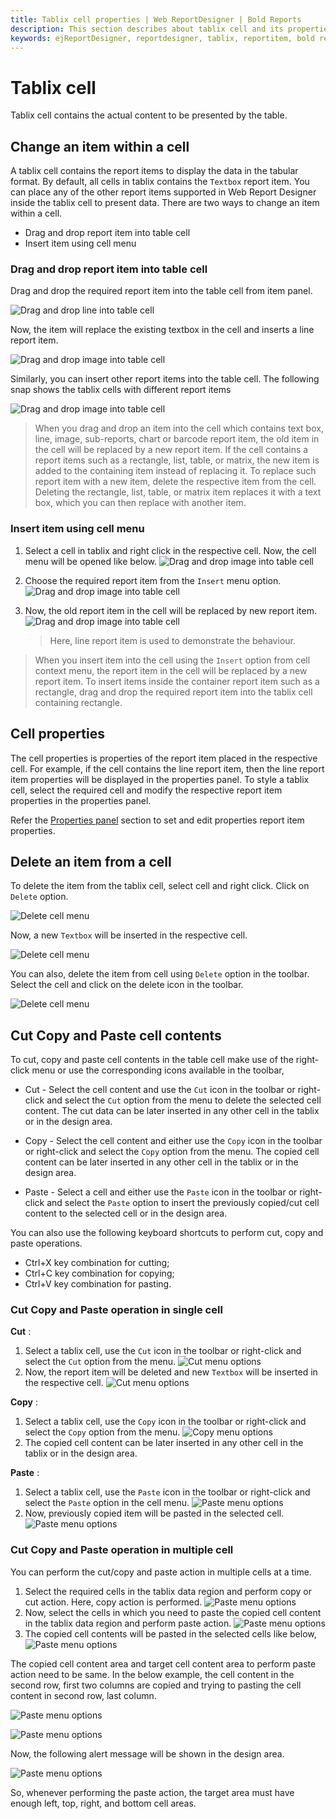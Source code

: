 ```yaml
---
title: Tablix cell properties | Web ReportDesigner | Bold Reports
description: This section describes about tablix cell and its properties to design a report using tablix in Bold Report Designer
keywords: ejReportDesigner, reportdesigner, tablix, reportitem, bold reports, documentation, help, ej, user guide, demo, samples, bold reports, bold reporting
---
```


# Tablix cell

Tablix cell contains the actual content to be presented by the table.

## Change an item within a cell

A tablix cell contains the report items to display the data in the tabular format. By default, all cells in tablix contains the `Textbox` report item. You can place any of the other report items supported in Web Report Designer inside the tablix cell to present data. There are two ways to change an item within a cell.

* Drag and drop report item into table cell
* Insert item using cell menu

### Drag and drop report item into table cell

Drag and drop the required report item into the table cell from item panel.

![Drag and drop line into table cell](/static/assets/on-premise/images/report-designer/report-items/tablix/drag-and-drop-image-into-table-cell.png)

Now, the item will replace the existing textbox in the cell and inserts a line report item.

![Drag and drop image into table cell](/static/assets/on-premise/images/report-designer/report-items/tablix/drag-and-drop-image-into-table-cell-output.png)

Similarly, you can insert other report items into the table cell. The following snap shows the tablix cells with different report items

![Drag and drop image into table cell](/static/assets/on-premise/images/report-designer/report-items/tablix/tablix-cell-with-different-reprt-items.png)

> When you drag and drop an item into the cell which contains text box, line, image, sub-reports, chart or barcode report item, the old item in the cell will be replaced by a new report item. If the cell contains a report items such as a rectangle, list, table, or matrix, the new item is added to the containing item instead of replacing it. To replace such report item with a new item, delete the respective item from the cell. Deleting the rectangle, list, table, or matrix item replaces it with a text box, which you can then replace with another item.

### Insert item using cell menu

1. Select a cell in tablix and right click in the respective cell. Now, the cell menu will be opened like below.
![Drag and drop image into table cell](/static/assets/on-premise/images/report-designer/report-items/tablix/open-cell-menu.png)
2. Choose the required report item from the `Insert` menu option.
![Drag and drop image into table cell](/static/assets/on-premise/images/report-designer/report-items/tablix/insert-report-item-menu-items.png)
3. Now, the old report item in the cell will be replaced by new report item.
![Drag and drop image into table cell](/static/assets/on-premise/images/report-designer/report-items/tablix/drag-and-drop-image-into-table-cell-output.png)

    > Here, line report item is used to demonstrate the behaviour.

> When you insert item into the cell using the `Insert` option from cell context menu, the report item in the cell will be replaced by a new report item. To insert items inside the container report item such as a rectangle, drag and drop the required report item into the tablix cell containing rectangle.

## Cell properties

The cell properties is properties of the report item placed in the respective cell. For example, if the cell contains the line report item, then the line report item properties will be displayed in the properties panel. To style a tablix cell, select the required cell and modify the respective report item properties in the properties panel.

Refer the [Properties panel](/report-designer/compose-report/properties-panel/) section to set and edit properties report item properties.

## Delete an item from a cell

To delete the item from the tablix cell, select cell and right click. Click on `Delete` option.

![Delete cell menu](/static/assets/on-premise/images/report-designer/report-items/tablix/delete-cell-menu.png)

Now, a new `Textbox` will be inserted in the respective cell.

![Delete cell menu](/static/assets/on-premise/images/report-designer/report-items/tablix/delete-cell-menu-output.png)

You can also, delete the item from cell using `Delete` option in the toolbar. Select the cell and click on the delete icon in the toolbar.

![Delete cell menu](/static/assets/on-premise/images/report-designer/report-items/tablix/delete-item-from-cell-using-delete-option.png)

## Cut Copy and Paste cell contents

To cut, copy and paste cell contents in the table cell make use of the right-click menu or use the corresponding icons available in the toolbar,

* Cut - Select the cell content and use the `Cut` icon in the toolbar or right-click and select the `Cut` option from the menu to delete the selected cell content. The cut data can be later inserted in any other cell in the tablix or in the design area.

* Copy - Select the cell content and either use the `Copy` icon in the toolbar or right-click and select the `Copy` option from the menu. The copied cell content can be later inserted in any other cell in the tablix or in the design area.

* Paste - Select a cell and either use the `Paste` icon in the toolbar or right-click and select the `Paste` option to insert the previously copied/cut cell content to the selected cell or in the design area.

You can also use the following keyboard shortcuts to perform cut, copy and paste operations.

* Ctrl+X key combination for cutting;
* Ctrl+C key combination for copying;
* Ctrl+V key combination for pasting.

### Cut Copy and Paste operation in single cell

**Cut** :
1. Select a tablix cell, use the `Cut` icon in the toolbar or right-click and select the `Cut` option from the menu.
![Cut menu options](/static/assets/on-premise/images/report-designer/report-items/tablix/cut-option-in-menu-and-toolbar.png)
2. Now, the report item will be deleted and new `Textbox` will be inserted in the respective cell.
![Cut menu options](/static/assets/on-premise/images/report-designer/report-items/tablix/cut-action-output.png)

**Copy** :

1. Select a tablix cell, use the `Copy` icon in the toolbar or right-click and select the `Copy` option from the menu.
![Copy menu options](/static/assets/on-premise/images/report-designer/report-items/tablix/copy-option-in-menu-and-toolbar.png)
2. The copied cell content can be later inserted in any other cell in the tablix or in the design area.

**Paste** :

1. Select a tablix cell, use the `Paste` icon in the toolbar or right-click and select the `Paste` option in the cell menu.
![Paste menu options](/static/assets/on-premise/images/report-designer/report-items/tablix/paste-option-in-menu-and-toolbar.png)
2. Now, previously copied item will be pasted in the selected cell.
![Paste menu options](/static/assets/on-premise/images/report-designer/report-items/tablix/paste-single-cell.png)

### Cut Copy and Paste operation in multiple cell

You can perform the cut/copy and paste action in multiple cells at a time.

1. Select the required cells in the tablix data region and perform copy or cut action. Here, copy action is performed.
![Paste menu options](/static/assets/on-premise/images/report-designer/report-items/tablix/multiple-cell-selection-for-copy-action.png)
2. Now, select the cells in which you need to paste the copied cell content in the tablix data region and perform paste action.
![Paste menu options](/static/assets/on-premise/images/report-designer/report-items/tablix/perform-paste-action.png)
3. The copied cell contents will be pasted in the selected cells like below,
![Paste menu options](/static/assets/on-premise/images/report-designer/report-items/tablix/paste-multiple-cell-output.png)

The copied cell content area and target cell content area to perform paste action need to be same. In the below example, the cell content in the second row, first two columns are copied and trying to pasting the cell content in second row, last column.

![Paste menu options](/static/assets/on-premise/images/report-designer/report-items/tablix/copy-multiple-cell-content.png)

![Paste menu options](/static/assets/on-premise/images/report-designer/report-items/tablix/paste-content-in-multiple-cell.png)

Now, the following alert message will be shown in the design area.

![Paste menu options](/static/assets/on-premise/images/report-designer/report-items/tablix/paste-alert.png)

So, whenever performing the paste action, the target area must have enough left, top, right, and bottom cell areas.